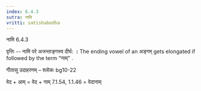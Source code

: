 ```yaml
---
index: 6.4.3
sutra: नामि
vritti: satishabodha
---
```



 नामि 6.4.3 


वृत्तिः -- नामि परे अजन्ताङ्गस्य दीर्घ: । The ending vowel of an अङ्गम् gets elongated if followed by the term “नाम्” . 


गीतासु उदाहरणम् – श्लोकः bg10-22 


वेद + आम् = वेद + नाम् 7.1.54, 1.1.46 = वेदानाम् 


